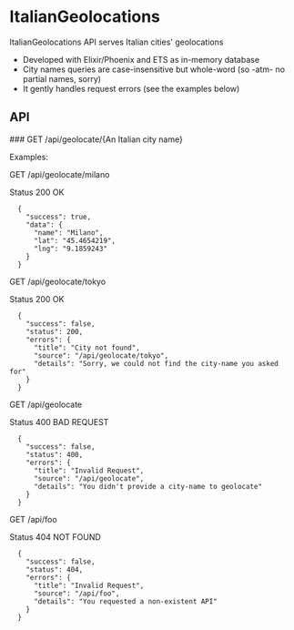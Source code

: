 # ItalianGeolocations

ItalianGeolocations API serves Italian cities' geolocations

  * Developed with Elixir/Phoenix and ETS as in-memory database
  * City names queries are case-insensitive but whole-word (so -atm- no partial names, sorry)
  * It gently handles request errors (see the examples below)

## API

### GET /api/geolocate/{An Italian city name}

Examples:

GET /api/geolocate/milano

Status 200 OK
~~~
  {
    "success": true,
    "data": {
      "name": "Milano",
      "lat": "45.4654219",
      "lng": "9.1859243"
    }
  }
~~~

GET /api/geolocate/tokyo

Status 200 OK
~~~
  {
    "success": false,
    "status": 200,
    "errors": {
      "title": "City not found",
      "source": "/api/geolocate/tokyo",
      "details": "Sorry, we could not find the city-name you asked for"
    }
  }
~~~

GET /api/geolocate

Status 400 BAD REQUEST
~~~
  {
    "success": false,
    "status": 400,
    "errors": {
      "title": "Invalid Request",
      "source": "/api/geolocate",
      "details": "You didn't provide a city-name to geolocate"
    }
  }
~~~


GET /api/foo

Status 404 NOT FOUND
~~~
  {
    "success": false,
    "status": 404,
    "errors": {
      "title": "Invalid Request",
      "source": "/api/foo",
      "details": "You requested a non-existent API"
    }
  }
~~~
